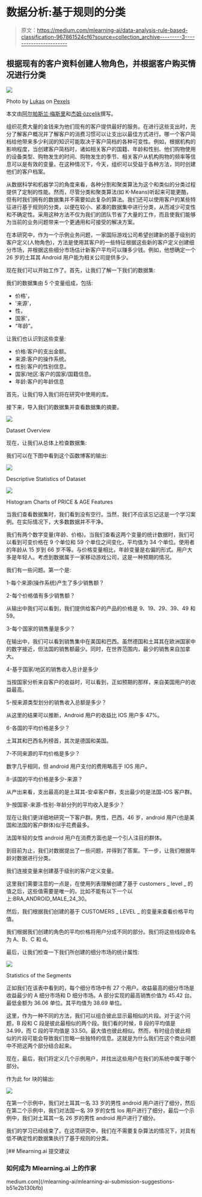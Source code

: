 # 数据分析:基于规则的分类

> 原文：<https://medium.com/mlearning-ai/data-analysis-rule-based-classification-967861524cf6?source=collection_archive---------3----------------------->

## 根据现有的客户资料创建人物角色，并根据客户购买情况进行分类

![](img/3d18a0051c3a11501514d9a5cfc08bc4.png)

Photo by [Lukas](https://www.pexels.com/tr-tr/@goumbik/) on [Pexels](https://www.pexels.com/tr-tr/)

本文由[阿尔帕斯兰·梅斯里](https://medium.com/u/fe99f0a4a612?source=post_page-----967861524cf6--------------------------------)和[杰姆·özçeli̇k](https://medium.com/u/e7aec74cd6ed?source=post_page-----967861524cf6--------------------------------)撰写。

组织花费大量的金钱来为他们现有的客户提供最好的服务。在进行这些支出时，充分了解客户概况并了解客户的消费习惯可以让支出以最佳方式进行。哪一个客户简档给他带来多少利润的知识可能取决于客户简档的各种可变性。例如，根据机构的影响程度，当创建客户简档时，诸如相关客户的国籍、年龄和性别、他们购物使用的设备类型、购物发生的时间、购物发生的季节、相关客户从机构购物的频率等信息可以是有效的变量。在这种情况下，今天，组织可以受益于各种方法，同时创建他们的客户档案。

从数据科学和机器学习的角度来看，各种分割和聚类算法为这个和类似的分类过程提供了定制的性能。然而，尽管分类和聚类算法(如 K-Means)听起来可能更酷，但有时我们拥有的数据集并不需要如此复杂的算法。我们还可以使用客户的某些特征进行基于规则的分类，以便在较小、紧凑的数据集中进行分类，从而减少可变性和不确定性。采用这种方法不仅为我们的团队节省了大量的工作，而且使我们能够为当前的业务问题带来一个更通用和可接受的解决方案。

在本研究中，作为一个示例业务问题，一家国际游戏公司希望创建新的基于级别的客户定义(人物角色)，方法是使用其客户的一些特征根据这些新的客户定义创建细分市场，并根据这些细分市场估计新客户平均可以赚多少钱。例如，他想确定一个 26 岁的土耳其 Android 用户能为相关公司提供多少。

现在我们可以开始工作了。首先，让我们了解一下我们的数据集:

我们的数据集由 5 个变量组成，包括:

*   价格'，
*   '来源'，
*   性，
*   国家'，
*   “年龄”。

让我们也认识到这些变量:

*   价格:客户的支出金额。
*   来源:客户的操作系统。
*   性别:客户的性别信息。
*   国家/地区:客户的国家/国籍信息。
*   年龄:客户的年龄信息

首先，让我们导入我们将在研究中使用的库。

接下来，导入我们的数据集并查看数据集的摘要。

![](img/3efc3a37ea8d91fee7c0988bddbd27d7.png)

Dataset Overview

现在，让我们从总体上检查数据集:

我们可以在下图中看到这个函数博客的输出:

![](img/96c696a5f9978fd296bc42e43bfd1a81.png)

Descriptive Statistics of Dataset

![](img/4e09cb83ac9bf7fa173956f241b330ee.png)

Histogram Charts of PRICE & AGE Features

当我们查看数据集时，我们看到没有空行。当然，我们不应该忘记这是一个学习案例。在实际情况下，大多数数据并不干净。

我们有两个数字变量(年龄、价格)。当我们查看这两个变量的统计数据时，我们可以看到可变价格在 9 个单位和 59 个单位之间变化，平均值为 34 个单位。使用者的年龄从 15 岁到 66 岁不等。与价格变量相比，年龄变量是右偏的形式。用户大多是年轻人。考虑到数据属于一家移动游戏公司，这是一种预期的情况。

我们有一些问题。第一个是:

1-每个来源(操作系统)产生了多少销售额？

2-每个价格值有多少销售额？

从输出中我们可以看到，我们提供给客户的产品的价格是 9、19、29、39、49 和 59。

3-每个国家的销售量是多少？

在输出中，我们可以看到销售集中在美国和巴西。虽然德国和土耳其在欧洲国家中的数字接近，但法国的销售额最少。同时，在世界范围内，最少的销售来自加拿大。

4-基于国家/地区的销售收入总计是多少

当按国家分析来自客户的收益时，可以看到，正如预期的那样，来自美国用户的收益最高。

5-按来源类型划分的销售收入总额是多少？

从这里的结果可以推断，Android 用户的收益比 IOS 用户多 47%。

6-各国的平均价格是多少？

土耳其和巴西名列榜首，其次是德国和美国。

7-不同来源的平均价格是多少？

数字几乎相同，但 android 用户支付的费用略高于 IOS 用户。

8-该国的平均价格是多少-来源？

从产出来看，支出最高的是土耳其-安卓客户群，支出最少的是法国-IOS 客户群。

9-按国家-来源-性别-年龄分列的平均收入是多少？

现在让我们更详细地研究一下客户群。男性，巴西，46 岁，android 用户(也是美国和法国的客户群体)似乎花费最多。

法国年轻的女性 android 用户在消费方面也是一个引人注目的群体。

到目前为止，我们对数据提出了一些问题，并得到了答案。下一步，让我们根据年龄对数据进行分类。

我们连接变量来创建基于级别的客户定义变量。

这里我们需要注意的一点是，在使用列表理解创建了基于 customers _ level _ 的值之后，这些值需要是唯一的。比如不能有以下一个以上:BRA_ANDROID_MALE_24_30。

然后，我们根据我们创建的基于 CUSTOMERS _ LEVEL _ 的变量来查看价格平均值。

我们根据我们创建的角色的平均价格将用户分成不同的部分。我们将这些线段命名为 A、B、C 和 d。

最后，让我们检查一下我们所创建的细分市场的统计属性:

![](img/0a7e84f0999d0d8b92a919af8e637d16.png)

Statistics of the Segments

正如我们在该表中看到的，每个细分市场中有 27 个用户。收益最高的细分市场是收益最少的 A 细分市场和 D 细分市场。A 部分实现的最高销售价值为 45.42 台。最低金额为 36.06 单位。其平均值为 38.69 单位。

这里，作为一种不同的方法，我们可以组合彼此显示最相似的片段。对于这个问题，B 段和 C 段是彼此最相似的两个段。我们看的时候，B 段的平均值是 34.99，而 C 段的平均值是 33.50。最大值也彼此相似。然而，有时组合彼此相似的片段可能会导致我们忽略一些独特的信息。这就是为什么我们在这个商业问题中不把这两个部分结合起来。

现在，最后，我们将定义几个示例用户，并找出这些用户在我们的系统中属于哪个部分。

作为此 for 块的输出:

![](img/64fa0ed5076b69d8dd4089d3a43edd65.png)

在第一个示例中，我们对土耳其一名 33 岁的男性 android 用户进行了细分，然后在第二个示例中，我们对法国一名 39 岁的女性 Ios 用户进行了细分，最后一个示例中，我们对土耳其一名 26 岁的男性 android 用户进行了细分。

我们的学习已经结束了。在这项研究中，我们在不需要复杂算法的情况下，对具有低不确定性的数据集执行了基于规则的分类。

[](/mlearning-ai/mlearning-ai-submission-suggestions-b51e2b130bfb) [## Mlearning.ai 提交建议

### 如何成为 Mlearning.ai 上的作家

medium.com](/mlearning-ai/mlearning-ai-submission-suggestions-b51e2b130bfb)